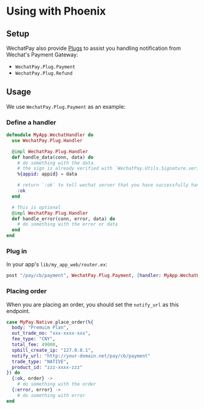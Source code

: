 # Using with Phoenix

## Setup

WechatPay also provide [Plugs](https://github.com/elixir-plug/plug)
to assist you handling notification from Wechat's Payment Gateway:

- `WechatPay.Plug.Payment`
- `WechatPay.Plug.Refund`

## Usage

We use `WechatPay.Plug.Payment` as an example:

### Define a handler

```elixir
defmodule MyApp.WechatHandler do
  use WechatPay.Plug.Handler

  @impl WechatPay.Plug.Handler
  def handle_data(conn, data) do
    # do something with the data.
    # the sign is already verified with `WechatPay.Utils.Signature.verify/3`.
    %{appid: appid} = data

    # return `:ok` to tell wechat server that you have successfully handled this notification.
    :ok
  end

  # This is optional
  @impl WechatPay.Plug.Handler
  def handle_error(conn, error, data) do
    # do something with the error or data
  end
end
```

### Plug in

In your app's `lib/my_app_web/router.ex`:

```elixir
post "/pay/cb/payment", WechatPay.Plug.Payment, [handler: MyApp.WechatHandler, api_key: "my-api-key"]
```

### Placing order

When you are placing an order, you should set the `notify_url` as this endpoint.

```elixir
case MyPay.Native.place_order(%{
  body: "Premuim Plan",
  out_trade_no: "xxx-xxxx-xxx",
  fee_type: "CNY",
  total_fee: 49000,
  spbill_create_ip: "127.0.0.1",
  notify_url: "http://your-domain.net/pay/cb/payment"
  trade_type: "NATIVE",
  product_id: "zzz-xxxx-zzz"
}) do
  {:ok, order} ->
    # do something with the order
  {:error, error} ->
    # do something with error
end
```

